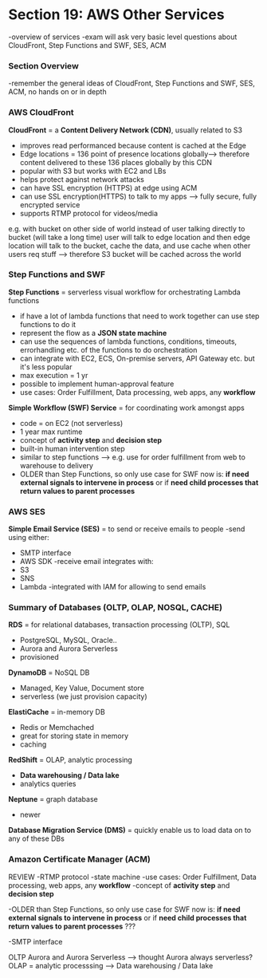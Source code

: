 # Section 19: AWS Other Services
-overview of services 
-exam will ask very basic level questions about CloudFront, Step Functions and SWF, SES, ACM

### Section Overview
-remember the general ideas of CloudFront, Step Functions and SWF, SES, ACM, no hands on or in depth

### AWS CloudFront
**CloudFront** = a **Content Delivery Network (CDN)**, usually related to S3
* improves read performanced because content is cached at the Edge
* Edge locations = 136 point of presence locations globally--> therefore content delivered to these 136 places globally by this CDN 
* popular with S3 but works with EC2 and LBs
* helps protect against network attacks 
* can have SSL encryption (HTTPS) at edge using ACM
* can use SSL encryption(HTTPS) to talk to my apps --> fully secure, fully encrypted service
* supports RTMP protocol for videos/media


e.g. with bucket on other side of world instead of user talking directly to bucket (will take a long time) user will talk to edge location and then edge location will talk to the bucket, cache the data, and use cache when other users req stuff --> therefore S3 bucket will be cached across the world

### Step Functions and SWF
**Step Functions** = serverless visual workflow for orchestrating Lambda functions 
* if have a lot of lambda functions that need to work together can use step functions to do it
* represent the flow as a **JSON state machine**
* can use the sequences of lambda functions, conditions, timeouts, errorhandling etc. of the functions to do orchestration 
* can integrate with EC2, ECS, On-premise servers, API Gateway etc. but it's less popular 
* max execution = 1 yr 
* possible to implement human-approval feature 
* use cases: Order Fulfillment, Data processing, web apps, any **workflow**

**Simple Workflow (SWF) Service** = for coordinating work amongst apps 
* code = on EC2 (not serverless)
* 1 year max runtime 
* concept of **activity step** and **decision step** 
* built-in human intervention step 
* similar to step functions --> e.g. use for order fulfillment from web to warehouse to delivery 
* OLDER than Step Functions, so only use case for SWF now is: **if need external signals to intervene in process** or if **need child processes that return values to parent processes** 

### AWS SES
**Simple Email Service (SES)** = to send or receive emails to people
-send using either: 
* SMTP interface
* AWS SDK 
-receive email integrates with: 
* S3
* SNS
* Lambda
-integrated with IAM for allowing to send emails 

### Summary of Databases (OLTP, OLAP, NOSQL, CACHE)
**RDS** = for relational databases, transaction processing (OLTP), SQL
* PostgreSQL, MySQL, Oracle.. 
* Aurora and Aurora Serverless
* provisioned

**DynamoDB** = NoSQL DB 
* Managed, Key Value, Document store 
* serverless (we just provision capacity)

**ElastiCache** = in-memory DB 
* Redis or Memchached
* great for storing state in memory 
* caching 

**RedShift** = OLAP, analytic processing 
* **Data warehousing / Data lake**
* analytics queries 

**Neptune** = graph database 
* newer

**Database Migration Service (DMS)** = quickly enable us to load data on to any of these DBs

### Amazon Certificate Manager (ACM)

REVIEW 
-RTMP protocol
-state machine
-use cases: Order Fulfillment, Data processing, web apps, any **workflow**
-concept of **activity step** and **decision step** 

-OLDER than Step Functions, so only use case for SWF now is: **if need external signals to intervene in process** or if **need child processes that return values to parent processes** ??? 

-SMTP interface

OLTP
Aurora and Aurora Serverless --> thought Aurora always serverless? 
OLAP = analytic processsing --> Data warehousing / Data lake


